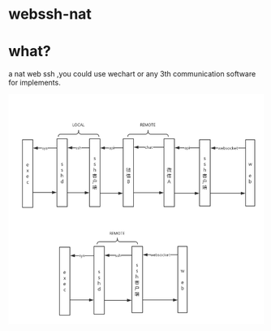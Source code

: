 # webssh-nat

# what?
a nat web ssh ,you could use wechart or any 3th communication software for implements.

![image](https://github.com/vanniuner/webssh-nat/blob/master/pic/speci.png)
